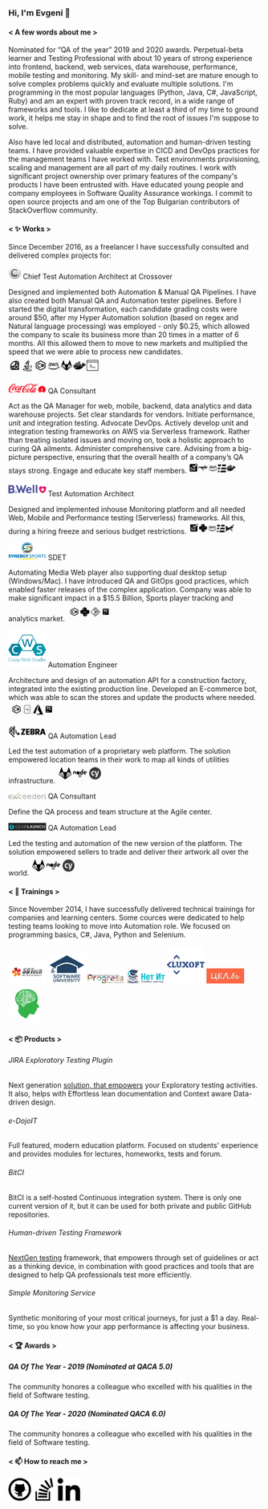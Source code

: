 ### Hi, I'm Evgeni 👋

#### < A few words about me >
Nominated for “QA of the year” 2019 and 2020 awards. Perpetual-beta learner and Testing Professional with about 10 years of strong experience into frontend, backend, web services, data warehouse, performance, mobile testing and monitoring. My skill- and mind-set are mature enough to solve complex problems quickly and evaluate multiple solutions. I'm programming in the most popular languages (Python, Java, C#, JavaScript, Ruby) and am an expert with proven track record, in a wide range of frameworks and tools. I like to dedicate at least a third of my time to ground work, it helps me stay in shape and to find the root of issues I'm suppose to solve.

Also have led local and distributed, automation and human-driven testing teams. I have provided valuable expertise in CICD and DevOps practices for the management teams I have worked with. Test environments provisioning, scaling and management are all part of my daily routines. I work with significant project ownership over primary features of the company's products I have been entrusted with. Have educated young people and company employees in Software Quality Assurance workings. I commit to open source projects and am one of the Top Bulgarian contributors of StackOverflow community.

#### < :sparkles: Works >
Since December 2016, as a freelancer I have successfully consulted and delivered complex projects for:

<img src="https://github.com/ekostadinov/ekostadinov/raw/master/images/xo.png" width="25px" heigth="25px"/> Chief Test Automation Architect at Crossover

Designed and implemented both Automation & Manual QA Pipelines. I have also created both Manual QA and Automation tester pipelines. Before I started the digital transformation, each candidate grading costs were around $50, after my Hyper Automation solution (based on regex and Natural language processing) was employed - only $0.25, which allowed the company to scale its business more than 20 times in a matter of 6 months. All this allowed them to move to new markets and multiplied the speed that we were able to process new candidates.
<img src="https://github.com/ekostadinov/ekostadinov/raw/master/images/ta_xo_stack.png" width="185px" heigth="125px"/>

<img src="https://github.com/ekostadinov/ekostadinov/raw/master/images/cocacola.png" width="75px" heigth="75px"/> QA Consultant

Act as the QA Manager for web, mobile, backend, data analytics and data warehouse projects. Set clear standards for vendors. Initiate performance, unit and integration testing. Advocate DevOps. Actively develop unit and integration testing frameworks on AWS via Serverless framework. Rather than treating isolated issues and moving on, took a holistic approach to curing QA ailments. Administer comprehensive care. Advising from a big-picture perspective, ensuring that the overall health of a company’s QA stays strong. Engage and educate key staff members.
<img src="https://github.com/ekostadinov/ekostadinov/raw/master/images/qc_cocacola_stack.png" width="95px" heigth="65px"/>

<img src="https://github.com/ekostadinov/ekostadinov/raw/master/images/bwell.png" width="75px" heigth="75px"/> Test Automation Architect

Designed and implemented inhouse Monitoring platform and all needed Web, Mobile and Performance testing (Serverless) frameworks. All this, during a hiring freeze and serious budget restrictions.
<img src="https://github.com/ekostadinov/ekostadinov/raw/master/images/ta_bwell_stack.png" width="95px" heigth="65px"/>

<img src="https://github.com/ekostadinov/ekostadinov/raw/master/images/synergy.png" width="75px" heigth="75px"/> SDET

Automating Media Web player also supporting dual desktop setup (Windows/Mac). I have introduced QA and GitOps good practices, which enabled faster releases of the complex application. Company was able to make significant impact in a $15.5 Billion, Sports player tracking and analytics market.
<img src="https://github.com/ekostadinov/ekostadinov/raw/master/images/sdet_synergy_stack.png" width="95px" heigth="65px"/>

<img src="https://github.com/ekostadinov/ekostadinov/raw/master/images/cws.png" width="75px" heigth="75px"/>  Automation Engineer

Architecture and design of an automation API for a construction factory, integrated into the existing production line. Developed an E-commerce bot, which was able to scan the stores and update the products where needed.
<img src="https://github.com/ekostadinov/ekostadinov/raw/master/images/qa_cws_stack.png" width="95px" heigth="65px"/>

<img src="https://github.com/ekostadinov/ekostadinov/raw/master/images/zebra.png" width="75px" heigth="75px"/> QA Automation Lead

Led the test automation of a proprietary web platform. The solution empowered location teams in their work to map all kinds of utilities infrastructure.
<img src="https://github.com/ekostadinov/ekostadinov/raw/master/images/ql_zebra_stack.png" width="95px" heigth="65px"/>

<img src="https://github.com/ekostadinov/ekostadinov/raw/master/images/exceeders.png" width="75px" heigth="75px"/> QA Consultant

Define the QA process and team structure at the Agile center.

<img src="https://github.com/ekostadinov/ekostadinov/raw/master/images/gl_logo.png" width="75px" heigth="75px"/> QA Automation Lead 

Led the testing and automation of the new version of the platform. The solution empowered sellers to trade and deliver their artwork all over the world.
<img src="https://github.com/ekostadinov/ekostadinov/raw/master/images/ql_zebra_stack.png" width="95px" heigth="45px"/>

#### < :school: Trainings >
Since November 2014, I have successfully delivered technical trainings for companies and learning centers. Some cources were dedicated to help testing teams looking to move into Automation role. We focused on programming basics, C#, Java, Python and Selenium.

<img src="https://github.com/ekostadinov/ekostadinov/raw/master/images/sbtech.png" width="75px" heigth="75px"/> <img src="https://github.com/ekostadinov/ekostadinov/raw/master/images/softuni.png" width="75px" heigth="75px"/> <img src="https://github.com/ekostadinov/ekostadinov/raw/master/images/progress.png" width="75px" heigth="75px"/> <img src="https://github.com/ekostadinov/ekostadinov/raw/master/images/netit.png" width="75px" heigth="75px"/> <img src="https://github.com/ekostadinov/ekostadinov/raw/master/images/luxoft.png" width="75px" heigth="75px"/> <img src="https://github.com/ekostadinov/ekostadinov/raw/master/images/celbg.jpg" width="75px" heigth="75px"/>  <img src="https://github.com/ekostadinov/ekostadinov/raw/master/images/skill_factory.png" width="75px" heigth="75px"/> 

#### <  📦 Products >
###### JIRA Exploratory Testing Plugin 
Next generation <a href="https://marketplace.atlassian.com/apps/1221209/exploratory-testing-jira-plugin?hosting=cloud&tab=overview">solution, that empowers</a> your Exploratory testing activities. It also, helps with Effortless lean documentation and Context aware Data-driven design.
###### e-DojoIT 
Full featured, modern education platform. Focused on students' experience and provides modules for lectures, homeworks, tests and forum.
###### BitCI
BitCI is a self-hosted Continuous integration system. There is only one current version of it, but it can be used for both private and public GitHub repositories.
###### Human-driven Testing Framework 
<a href="https://github.com/ekostadinov/human-driven-testing-framework"> NextGen testing</a> framework, that empowers through set of guidelines or act as a thinking device, in combination with good practices and tools that are designed to help QA professionals test more efficiently.
###### Simple Monitoring Service 
Synthetic monitoring of your most critical journeys, for just a $1 a day. Real-time, so you know how your app performance is affecting your business.

#### < :trophy: Awards >
##### QA Of The Year - 2019 (Nominated at QACA 5.0)
The community honores a colleague who excelled with his qualities in the field of Software testing.
##### QA Of The Year - 2020 (Nominated QACA 6.0)
The community honores a colleague who excelled with his qualities in the field of Software testing.

#### < 📫 How to reach me >
<a href="https://github.com/ekostadinov"><img src="https://github.com/ekostadinov/ekostadinov/raw/master/images/github_logo.png" width="45px" heigth="45px"/></a>
<a href="https://stackoverflow.com/users/3931985/ekostadinov"><img src="https://github.com/ekostadinov/ekostadinov/raw/master/images/stackoverflow.png" width="45px" heigth="45px"/></a>
<a href="https://www.linkedin.com/in/ekostadinov"><img src="https://github.com/ekostadinov/ekostadinov/raw/master/images/linkedin.png" width="45px" heigth="45px"/></a>
